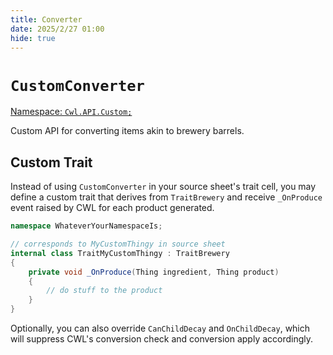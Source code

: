```yaml
---
title: Converter
date: 2025/2/27 01:00
hide: true
---
```


# `CustomConverter`

[Namespace: `Cwl.API.Custom;`](https://github.com/gottyduke/Elin.Plugins/blob/master/CustomWhateverLoader/API/Custom/CustomConverter.cs)

Custom API for converting items akin to brewery barrels.

## Custom Trait

Instead of using `CustomConverter` in your source sheet's trait cell, you may define a custom trait that derives from `TraitBrewery` and receive `_OnProduce` event raised by CWL for each product generated.  

```cs
namespace WhateverYourNamespaceIs;

// corresponds to MyCustomThingy in source sheet
internal class TraitMyCustomThingy : TraitBrewery
{
    private void _OnProduce(Thing ingredient, Thing product)
    {
        // do stuff to the product
    }
}
```

Optionally, you can also override `CanChildDecay` and `OnChildDecay`, which will suppress CWL's conversion check and conversion apply accordingly.